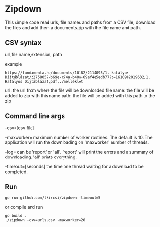 # Zipdown

This simple code read urls, file names and paths from a CSV file, download the files and add them a documents.zip with the file name and path.

## CSV syntax

url,file name,extension, path

example

```
https://fundamenta.hu/documents/10182/2114095/1. Hatályos Díjtáblázat/22758057-b69e-c74a-b40a-69af4e5edb77?t=1610982019632,1. Hatályos Díjtáblázat,pdf,./melléklet
```

url: the url from where the file will be downloaded
file name: the file will be added to zip with this name
path: the file will be added with this path to the zip

## Command line args

-csv=[csv file]

-maxworker= maximum number of worker routines. The default is 10. The application will run the downloading on 'maxworker' number of threads.

-log= can be 'report' or 'all'. 'report' will print the errors and a summary of downloading. 'all' prints everything.

-timeout=[seconds] the time one thread waiting for a download to be completed.

## Run

`go run github.com/tkircsi/zipdown -timeout=5`

or compile and run

```
go build .
./zipdown -csv=urls.csv -maxworker=20
```
